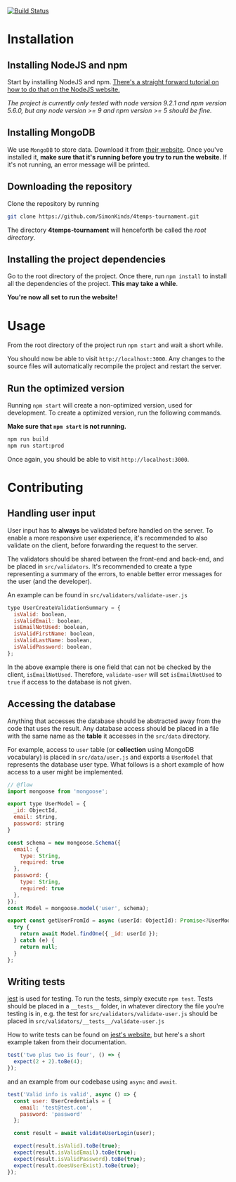 [![Build Status](https://travis-ci.org/SimonKinds/4temps-tournament.svg?branch=master)](https://travis-ci.org/SimonKinds/4temps-tournament)

# Installation
## Installing NodeJS and npm
Start by installing NodeJS and npm.
[There's a straight forward tutorial on how to do that on the NodeJS website.](https://docs.npmjs.com/getting-started/installing-node)

_The project is currently only tested with node version 9.2.1 and npm version 5.6.0, but any node version >= 9 and npm version >= 5 should be fine._

## Installing MongoDB
We use `MongoDB` to store data.
Download it from [their website](https://docs.mongodb.com/manual/administration/install-community/).
Once you've installed it, **make sure that it's running before you try to run the website**. If it's not running, an error message will be printed.

## Downloading the repository
Clone the repository by running
```sh
git clone https://github.com/SimonKinds/4temps-tournament.git
```

The directory **4temps-tournament** will henceforth be called the _root directory_.

## Installing the project dependencies
Go to the root directory of the project.
Once there, run `npm install` to install all the dependencies of the project.
**This may take a while**.

**You're now all set to run the website!**

# Usage
From the root directory of the project run `npm start` and wait a short while.

You should now be able to visit `http://localhost:3000`.
Any changes to the source files will automatically recompile the project and restart the server.

## Run the optimized version
Running `npm start` will create a non-optimized version, used for development.
To create a optimized version, run the following commands.

**Make sure that `npm start` is not running.**
```sh
npm run build
npm run start:prod
```

Once again, you should be able to visit `http://localhost:3000`.

# Contributing
## Handling user input
User input has to **always** be validated before handled on the server.
To enable a more responsive user experience, it's recommended to also validate on the client, before forwarding the request to the server.

The validators should be shared between the front-end and back-end, and be placed in `src/validators`.
It's recommended to create a type representing a summary of the errors, to enable better error messages for the user (and the developer).

An example can be found in `src/validators/validate-user.js`
```js
type UserCreateValidationSummary = {
  isValid: boolean,
  isValidEmail: boolean,
  isEmailNotUsed: boolean,
  isValidFirstName: boolean,
  isValidLastName: boolean,
  isValidPassword: boolean,
};
```

In the above example there is one field that can not be checked by the client, `isEmailNotUsed`.
Therefore, `validate-user` will set `isEmailNotUsed` to `true` if access to the database is not given.

## Accessing the database
Anything that accesses the database should be abstracted away from the code that uses the result.
Any database access should be placed in a file with the same name as the **table** it accesses in the `src/data` directory.

For example, access to `user` table (or **collection** using MongoDB vocabulary) is placed in `src/data/user.js` and exports a `UserModel` that represents the database user type.
What follows is a short example of how access to a user might be implemented.
```js
// @flow
import mongoose from 'mongoose';

export type UserModel = {
  _id: ObjectId,
  email: string,
  password: string
}

const schema = new mongoose.Schema({
  email: {
    type: String,
    required: true
  },
  password: {
    type: String,
    required: true
  },
});
const Model = mongoose.model('user', schema);

export const getUserFromId = async (userId: ObjectId): Promise<?UserModel> => {
  try {
    return await Model.findOne({ _id: userId });
  } catch (e) {
    return null;
  }
};
```

## Writing tests
[jest](https://facebook.github.io/jest/) is used for testing.
To run the tests, simply execute `npm test`.
Tests should be placed in a `__tests__` folder, in whatever directory the file you're testing is in, e.g. the test for `src/validators/validate-user.js` should be placed in `src/validators/__tests__/validate-user.js`

How to write tests can be found on [jest's website](https://facebook.github.io/jest/docs/en/using-matchers.html#content), but here's a short example taken from their documentation.

```js
test('two plus two is four', () => {
  expect(2 + 2).toBe(4);
});
```

and an example from our codebase using `async` and `await`.

```js
test('Valid info is valid', async () => {
  const user: UserCredentials = {
    email: 'test@test.com',
    password: 'password'
  };

  const result = await validateUserLogin(user);

  expect(result.isValid).toBe(true);
  expect(result.isValidEmail).toBe(true);
  expect(result.isValidPassword).toBe(true);
  expect(result.doesUserExist).toBe(true);
});
```